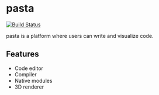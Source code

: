 # pasta

[![Build Status][travis-image]][travis-url]

pasta is a platform where users can write and visualize code.

## Features

- Code editor
- Compiler
- Native modules
- 3D renderer


[travis-image]: https://magnum.travis-ci.com/pawsong/pasta.svg?token=cnHwryX6sPnz5qBN9pnT
[travis-url]: https://magnum.travis-ci.com/pawsong/pasta
